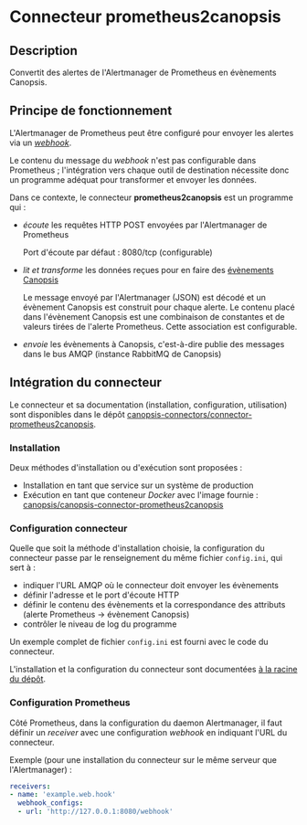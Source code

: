 # Connecteur prometheus2canopsis

## Description

Convertit des alertes de l'Alertmanager de Prometheus en évènements Canopsis.

## Principe de fonctionnement

L'Alertmanager de Prometheus peut être configuré pour envoyer les alertes
via un [*webhook*][webhook].

Le contenu du message du *webhook* n'est pas configurable dans Prometheus ;
l'intégration vers chaque outil de destination nécessite donc un programme
adéquat pour transformer et envoyer les données.

Dans ce contexte, le connecteur **prometheus2canopsis** est un programme qui :

- *écoute* les requêtes HTTP POST envoyées par l'Alertmanager de Prometheus

    Port d'écoute par défaut : 8080/tcp (configurable)

- *lit et transforme* les données reçues pour en faire des
[évènements Canopsis][struct-event]

    Le message envoyé par l'Alertmanager (JSON) est décodé et un évènement
    Canopsis est construit pour chaque alerte. Le contenu placé dans l'évènement
    Canopsis est une combinaison de constantes et de valeurs tirées de
    l'alerte Prometheus. Cette association est configurable.

- *envoie* les évènements à Canopsis, c'est-à-dire publie des messages dans le
bus AMQP (instance RabbitMQ de Canopsis)

[webhook]: https://prometheus.io/docs/alerting/latest/configuration/#webhook_config
[struct-event]: ../../guide-developpement/struct-event.md

## Intégration du connecteur

Le connecteur et sa documentation (installation, configuration, utilisation)
sont disponibles dans le dépôt
[canopsis-connectors/connector-prometheus2canopsis][upstream].

### Installation

Deux méthodes d'installation ou d'exécution sont proposées :

- Installation en tant que service sur un système de production
- Exécution en tant que conteneur *Docker* avec l'image fournie :  
[canopsis/canopsis-connector-prometheus2canopsis][dockerhub-image]

[dockerhub-image]: https://hub.docker.com/r/canopsis/canopsis-connector-prometheus2canopsis

### Configuration connecteur

Quelle que soit la méthode d'installation choisie, la configuration du 
connecteur passe par le renseignement du même fichier `config.ini`, qui sert à :

- indiquer l'URL AMQP où le connecteur doit envoyer les évènements
- définir l'adresse et le port d'écoute HTTP
- définir le contenu des évènements et la correspondance des attributs
(alerte Prometheus -> évènement Canopsis)
- contrôler le niveau de log du programme

Un exemple complet de fichier `config.ini` est fourni avec le code du
connecteur.

L'installation et la configuration du connecteur sont documentées
[à la racine du dépôt][upstream].

### Configuration Prometheus

Côté Prometheus, dans la configuration du daemon Alertmanager, il faut définir
un *receiver* avec une configuration *webhook* en indiquant l'URL du connecteur.

Exemple (pour une installation du connecteur sur le même serveur que
l'Alertmanager) :

```yaml
receivers:
- name: 'example.web.hook'
  webhook_configs:
  - url: 'http://127.0.0.1:8080/webhook'
```

[upstream]: https://git.canopsis.net/canopsis-connectors/connector-prometheus2canopsis/-/tree/dev
